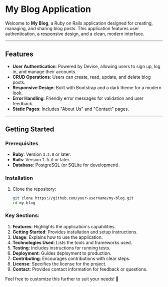 # My Blog Application

Welcome to **My Blog**, a Ruby on Rails application designed for creating, managing, and sharing blog posts. This application features user authentication, a responsive design, and a clean, modern interface.

---

## Features

- **User Authentication**: Powered by Devise, allowing users to sign up, log in, and manage their accounts.
- **CRUD Operations**: Users can create, read, update, and delete blog posts.
- **Responsive Design**: Built with Bootstrap and a dark theme for a modern look.
- **Error Handling**: Friendly error messages for validation and user feedback.
- **Static Pages**: Includes "About Us" and "Contact" pages.

---

## Getting Started

### Prerequisites

- **Ruby**: Version `3.2.0` or later.
- **Rails**: Version `7.0.0` or later.
- **Database**: PostgreSQL (or SQLite for development).

### Installation

1. Clone the repository:
   ```bash
   git clone https://github.com/your-username/my-blog.git
   cd my-blog


### Key Sections:
1. **Features**: Highlights the application's capabilities.
2. **Getting Started**: Provides installation and setup instructions.
3. **Usage**: Explains how to use the application.
4. **Technologies Used**: Lists the tools and frameworks used.
5. **Testing**: Includes instructions for running tests.
6. **Deployment**: Guides deployment to production.
7. **Contributing**: Encourages contributions with clear steps.
8. **License**: Specifies the license for the project.
9. **Contact**: Provides contact information for feedback or questions.

Feel free to customize this further to suit your needs! 🚀